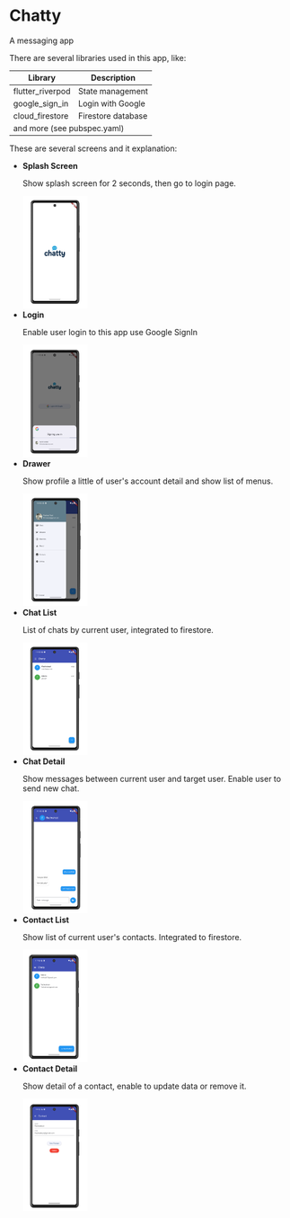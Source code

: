 # Chatty

<p>A messaging app</p>
<p>There are several libraries used in this app, like: </p>
<table>
  <thead>
    <tr>
      <th>Library</th>
      <th>Description</th>
    </tr>
  </thead>
  <tbody>
    <tr>
      <td>flutter_riverpod</t>
      <td>State management</td>
    </tr>
    <tr>
      <td>google_sign_in</td>
      <td>Login with Google</td>
    </tr>
    <tr>
      <td>cloud_firestore</td>
      <td>Firestore database</td>
    </tr>
    <tr>
      <td colspan="2">and more (see pubspec.yaml)</td>
    </tr>
  </tbody>
</table>
<p>These are several screens and it explanation:</p>
<ul>
  <li>
    <b>Splash Screen</b>
    <p>Show splash screen for 2 seconds, then go to login page.</p>
    <img src="./git-img/1-splash.png" style="height:200px; width: 115px; object-fit:cover" />  
  </li>
  <li>
    <b>Login</b>
    <p>Enable user login to this app use Google SignIn</p>
    <img src="./git-img/2-login.png" style="height:200px; width: 115px; object-fit:cover" />  
  </li>
  <li>
    <b>Drawer</b>
    <p>Show profile a little of user's account detail and show list of menus.</p>
    <img src="./git-img/3-drawer.png" style="height:200px; width: 115px; object-fit:cover" />
  </li>
  <li>
    <b>Chat List</b>
    <p>List of chats by current user, integrated to firestore.</p>
    <img src="./git-img/4-chat-list.png" style="height:200px; width: 115px; object-fit:cover" />
  </li>
  <li>
    <b>Chat Detail</b>
    <p>Show messages between current user and target user. Enable user to send new chat.</p>
    <img src="./git-img/5-chat-detail.png" style="height:200px; width: 115px; object-fit:cover" />
  </li>
  <li>
    <b>Contact List</b>
    <p>Show list of current user's contacts. Integrated to firestore.</p>
    <img src="./git-img/6-contact-list.png" style="height:200px; width: 115px; object-fit:cover" />
  </li>
  <li>
    <b>Contact Detail</b>
    <p>Show detail of a contact, enable to update data or remove it.</p>
    <img src="./git-img/7-contact-detail.png" style="height:200px; width: 115px; object-fit:cover" />
  </li>
</ul>
